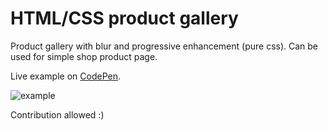 # HTML/CSS product gallery
Product gallery with blur and progressive enhancement (pure css). Can be used for simple shop product page.

Live example on [CodePen](http://codepen.io/wwwebneko/details/oLxmVo/).


![example](https://s31.postimg.org/5poesgh97/cover.jpg "Example")

Contribution allowed :)
